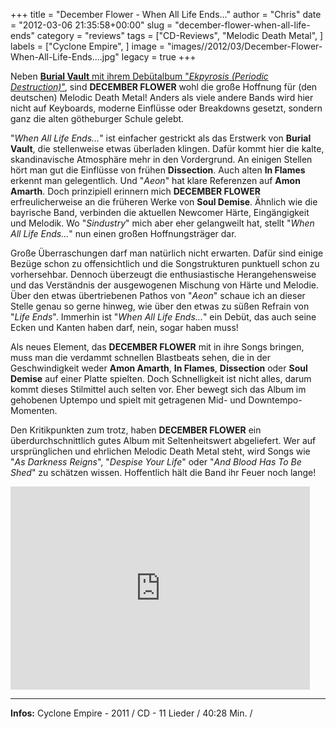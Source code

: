 +++
title = "December Flower - When All Life Ends..."
author = "Chris"
date = "2012-03-06 21:35:58+00:00"
slug = "december-flower-when-all-life-ends"
category = "reviews"
tags = ["CD-Reviews", "Melodic Death Metal", ]
labels = ["Cyclone Empire", ]
image = "images//2012/03/December-Flower-When-All-Life-Ends....jpg"
legacy = true
+++

Neben <a href="http://necroslaughter.de/2012/01/burial-vault-ekpyrosis-periodic-destruction/" title="Burial Vault – Ekpyrosis (Periodic Destruction)">**Burial Vault** mit ihrem Debütalbum "_Ekpyrosis (Periodic Destruction)_"</a>, sind **DECEMBER FLOWER** wohl die große Hoffnung für (den deutschen) Melodic Death Metal! Anders als viele andere Bands wird hier nicht auf Keyboards, moderne Einflüsse oder Breakdowns gesetzt, sondern ganz die alten götheburger Schule gelebt.

"_When All Life Ends..._" ist einfacher gestrickt als das Erstwerk von **Burial Vault**, die stellenweise etwas überladen klingen. Dafür kommt hier die kalte, skandinavische Atmosphäre mehr in den Vordergrund. An einigen Stellen hört man gut die Einflüsse von frühen **Dissection**. Auch alten **In Flames** erkennt man gelegentlich. Und "_Aeon_" hat klare Referenzen auf **Amon Amarth**. Doch prinzipiell erinnern mich **DECEMBER FLOWER** erfreulicherweise an die früheren Werke von **Soul Demise**. Ähnlich wie die bayrische Band, verbinden die aktuellen Newcomer Härte, Eingängigkeit und Melodik. Wo "_Sindustry_" mich aber eher gelangweilt hat, stellt "_When All Life Ends..._" nun einen großen Hoffnungsträger dar.

Große Überraschungen darf man natürlich nicht erwarten. Dafür sind einige Bezüge schon zu offensichtlich und die Songstrukturen punktuell schon zu vorhersehbar. Dennoch überzeugt die enthusiastische Herangehensweise und das Verständnis der ausgewogenen Mischung von Härte und Melodie. Über den etwas übertriebenen Pathos von "_Aeon_" schaue ich an dieser Stelle genau so gerne hinweg, wie über den etwas zu süßen Refrain von "_Life Ends_". Immerhin ist "_When All Life Ends..._" ein Debüt, das auch seine Ecken und Kanten haben darf, nein, sogar haben muss!

Als neues Element, das **DECEMBER FLOWER** mit in ihre Songs bringen, muss man die verdammt schnellen Blastbeats sehen, die in der Geschwindigkeit weder **Amon Amarth**, **In Flames**, **Dissection** oder **Soul Demise** auf einer Platte spielten. Doch Schnelligkeit ist nicht alles, darum kommt dieses Stilmittel auch selten vor. Eher bewegt sich das Album im gehobenen Uptempo und spielt mit getragenen Mid- und Downtempo-Momenten.

Den Kritikpunkten zum trotz, haben **DECEMBER FLOWER** ein überdurchschnittlich gutes Album mit Seltenheitswert abgeliefert. Wer auf ursprünglichen und ehrlichen Melodic Death Metal steht, wird Songs wie "_As Darkness Reigns_", "_Despise Your Life_" oder "_And Blood Has To Be Shed_" zu schätzen wissen. Hoffentlich hält die Band ihr Feuer noch lange!

<iframe allowfullscreen="" frameborder="0" height="325" src="http://www.youtube.com/embed/ynyze-oG46w" width="479"></iframe>



---
**Infos:**
Cyclone Empire - 2011 / 
CD - 11 Lieder / 40:28 Min. / 
